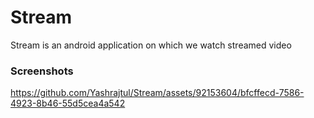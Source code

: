 # Stream
Stream is an android application on which we watch streamed video


### Screenshots
https://github.com/Yashrajtul/Stream/assets/92153604/bfcffecd-7586-4923-8b46-55d5cea4a542


